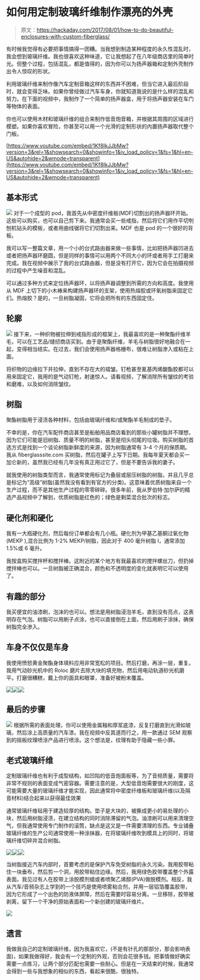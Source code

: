 # 如何用定制玻璃纤维制作漂亮的外壳

> 原文：<https://hackaday.com/2017/08/01/how-to-do-beautiful-enclosures-with-custom-fiberglass/>

有时候我觉得有必要把事情搞得一团糟。当我想到制造某种程度的永久性混乱时，我会想到玻璃纤维。我也很喜欢这种味道，它让我想起了在八年级商店里的简单时光。但整个过程，包括混乱，都是值得的，因为你可以为扬声器箱和定制外壳制作出令人惊叹的形状。

利用玻璃纤维来制作像汽车定制音箱这样的东西并不困难，但当它进入最后阶段时，就会变得乏味。如果你曾经做过汽车车身，你就知道我说的是什么样的混乱和努力。在下面的视频中，我制作了一个简单的扬声器盒，用于将扬声器安装在车门等物体的表面。

你也可以使用木材和玻璃纤维的组合来制作低音炮音箱，并根据其周围的区域进行模塑。如果你喜欢冒险，你甚至可以用一个光滑的定制形状的内置扬声器取代整个门板。

 [https://www.youtube.com/embed/1Kf8IkJJbMw?version=3&rel=1&showsearch=0&showinfo=1&iv_load_policy=1&fs=1&hl=en-US&autohide=2&wmode=transparent](https://www.youtube.com/embed/1Kf8IkJJbMw?version=3&rel=1&showsearch=0&showinfo=1&iv_load_policy=1&fs=1&hl=en-US&autohide=2&wmode=transparent)



## 基本形式

[![](img/eeb381608882d0035b12a01fa19b2c0c.png)](https://hackaday.com/wp-content/uploads/2017/07/rings.jpg) 对于一个成型的 pod，我首先从中密度纤维板(MDF)切割出的扬声器环开始。这些可以购买，也可以自己剪下来。我通常会买一些戒指，然后将它们用作平切刳刨机钻头的模板，或者用曲线锯将它们切割出来。MDF 也是 pod 的一个很好的背板。

我可以写一整篇文章，用一个小的台式路由器来做一些事情，比如把扬声器凹进去或者把扬声器环磨圆，但是同样的事情可以用两个不同大小的环或者用手工打磨来完成。我在视频中展示了我的台式路由器，但是没有打开它，因为它会在拍摄视频的过程中产生噪音和混乱。

可以通过多种方式来定位扬声器环，以将扬声器调整到所需的方向和高度。我使用从 MDF 上切下的小木棒来构建扬声器环的支架，使用热熔胶或环氧树脂来固定它们。热熔胶？是的，一旦树脂凝固，它将会把所有的东西固定住。

## 轮廓

[![](img/debc2a7e9aac874e60e527369a93e7bd.png)](https://hackaday.com/wp-content/uploads/2017/07/fabric.jpg) 接下来，一种织物被拉伸到戒指形成的框架上，我最喜欢的是一种聚酯纤维羊毛，可以在工艺品/缝纫商店买到。由于是聚酯纤维，羊毛与树脂很好地融合在一起，变得相当结实。在过去，我们会使用扬声器格栅布，很难让树脂渗入或粘在上面。

将织物的边缘拉下并拉伸，直到不存在大的褶皱。钉枪甚至氰基丙烯酸酯胶都可以用来固定它，我用的是气动钉枪，射速惊人。请看视频，了解消除所有皱纹的考验和磨难，以及如何消除皱纹。

## 树脂

聚酯树脂用于浸渍各种材料，包括由玻璃纤维和/或聚酯羊毛制成的垫子。

不幸的是，你在汽车配件商店甚至是船舶用品商店看到的那些小罐树脂并不理想，因为它们可能是旧树脂、质量不明的树脂，甚至是彻头彻尾的垃圾。购买树脂的首选方式是找到一个谈论树脂新鲜度的来源，因为树脂通常有 3-4 个月的保质期。我从 fiberglasssite.com 买树脂，然后在罐子上写下日期。我每年夏天都会买一加仑新的，虽然我已经有几年没有真正用过它了，但是不要告诉我的妻子。

就我使用的树脂类型而言，我通常使用标记为叠层或层压树脂的树脂，并且几乎总是标记为“高级”树脂(虽然我没有看到有官方的分类)。这意味着优质树脂来自一个生产过程，而不是其他生产过程的零零碎碎。很多年前，我从罗伯特·加尔萨的精选产品视频中了解到，优质树脂是红色的；绿色是剩菜混合批次的标志。

## 硬化剂和硬化

我有一大瓶硬化剂，然后每份订单都会有几小瓶。硬化剂为甲基乙基酮过氧化物(MEKP ),混合比例为 1-2% MEKP/树脂，因此对于 400 毫升树脂 I，通常添加 1.5%或 6 毫升。

我按盒购买搅拌杯和搅拌棒。这附近的某个地方有我最喜欢的搅拌螺丝刀，但扔掉搅拌棒也可以。一旦树脂被正确混合，颜色和不透明度的变化就表明它可以使用了。

## 有趣的部分

我买便宜的油漆刷，泡沫的也可以。想法是用树脂浸泡羊毛，直到没有亮点，这表明存在气泡。树脂可以用刷子点涂，也可以直接倒在上面，然后用刷子涂抹，确保树脂完全渗入。

## 车身不仅仅是车身

我使用愤怒黄金聚酯身体填料应用非常宽松的项目。然后打磨，再涂一层，重复。我用气动砂光机中的 Roloc 磨片去除大块的填充物，然后用电动轨道砂光机磨平。打磨很糟糕，戴上你的面具和眼罩，准备好被粉末覆盖。

[![](img/95767372a2b667b6a645d74c7501d783.png)](https://hackaday.com/2017/08/01/how-to-do-beautiful-enclosures-with-custom-fiberglass/resin2-2/)[![](img/98dcfdb33660a2bf11badb4d18de2410.png)](https://hackaday.com/2017/08/01/how-to-do-beautiful-enclosures-with-custom-fiberglass/filler1/)[![](img/d6ff17c77e9ee5dea7fb46a46ebfe045.png)](https://hackaday.com/2017/08/01/how-to-do-beautiful-enclosures-with-custom-fiberglass/filler2/)

## 最后的步骤

[![](img/2b93cde293e0c59c44924ea09bdd5676.png)](https://hackaday.com/wp-content/uploads/2017/07/final1.jpg) 根据所需的表面处理，你可以使用金属釉和厚浆底漆，反复打磨直到光滑如玻璃，然后涂上高质量的汽车漆。我在视频中反其道而行之，用一款通过 SEM 观察到的摇板纹理喷涂产品进行喷涂。这个想法是，纹理有助于隐藏一些小罪。

## 老式玻璃纤维

定制玻璃纤维也有利于成型结构，如凹陷的低音炮面板等，为了音频质量，需要将非常不规则的表面变成气密容器。需要注意的是，大型低音炮需要很大的刚度，这可能需要大量的玻璃纤维才能实现，因此通常将中密度纤维板和玻璃纤维(以及隔音材料)结合起来以获得最佳效果

通常玻璃纤维毡用于建造较厚的结构。垫子是大块的，被撕成更小的易处理的小块，然后用树脂浸渍，在建立结构的同时消除滞留的气泡。油漆刷可以用来清理空气，但我通常使用专门制作的滚筒，缺点是这又是一件需要清理的东西。专业铺叠玻璃纤维的生产公司通常使用一种涂抹器，在将玻璃纤维吹到模具上的同时，将玻璃纤维切碎并混合树脂。

[![](img/93e7cc3b30652dffa0d2451bd9cf366f.png)](https://hackaday.com/2017/08/01/how-to-do-beautiful-enclosures-with-custom-fiberglass/image31-2/)[![](img/2b6232b1361c876f2020f20b0adeb054.png)](https://hackaday.com/2017/08/01/how-to-do-beautiful-enclosures-with-custom-fiberglass/image33-2/)[![](img/d3e221721d0931ecf8e37f438810e404.png)](https://hackaday.com/2017/08/01/how-to-do-beautiful-enclosures-with-custom-fiberglass/image32-2/)

当树脂接近汽车内部时，首要考虑的是保护汽车免受树脂的永久污染。我用胶带粘住一块垂布，然后剪一个洞，用胶带粘住边缘。然后，我用绿色胶带覆盖整个外露表面。我见过有人在胶带上涂脱模剂蜡或者喷聚乙烯醇(PVA)做脱模剂。相反，我从汽车/音频杂志上学到的一个技巧是使用喷雾粘合剂，并用一层铝箔覆盖胶带，因为它形成了一个出色的防液体屏障，然后在需要时容易分离。一旦移除，胶带被剥离，留下一个干净的原始表面和一个新创建的玻璃纤维片。

[![](img/043215d50ad81136143497697efa460b.png)](https://hackaday.com/wp-content/uploads/2017/07/woof2.jpg)

## 遗言

我做我自己的定制玻璃纤维，因为我喜欢它，(不是有针孔的那部分，那会影响表面)，如果我做得好，我会有一个定制的外观，否则会花很多钱。把事情做好确实需要一点练习，让两个部分匹配也需要一些耐心。但是在一天结束的时候，我通常会得到一些与我想象的相似的东西，看起来很酷，很独特。